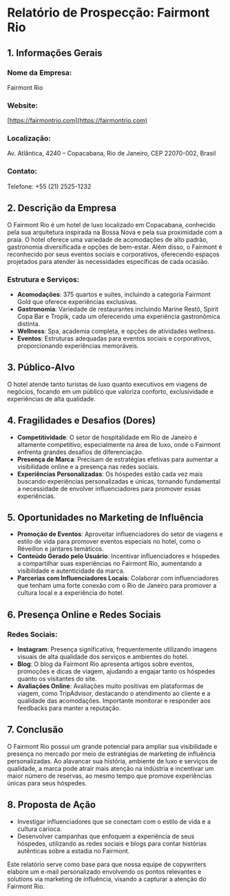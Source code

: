 # Relatório de Prospecção: Fairmont Rio

## 1. Informações Gerais
### Nome da Empresa:
Fairmont Rio

### Website:
[https://fairmontrio.com](https://fairmontrio.com)

### Localização:
Av. Atlântica, 4240 – Copacabana, Rio de Janeiro, CEP 22070-002, Brasil

### Contato:
Telefone: +55 (21) 2525-1232

## 2. Descrição da Empresa
O Fairmont Rio é um hotel de luxo localizado em Copacabana, conhecido pela sua arquitetura inspirada na Bossa Nova e pela sua proximidade com a praia. O hotel oferece uma variedade de acomodações de alto padrão, gastronomia diversificada e opções de bem-estar. Além disso, o Fairmont é reconhecido por seus eventos sociais e corporativos, oferecendo espaços projetados para atender às necessidades específicas de cada ocasião.

### Estrutura e Serviços:
- **Acomodações**: 375 quartos e suítes, incluindo a categoria Fairmont Gold que oferece experiências exclusivas.
- **Gastronomia**: Variedade de restaurantes incluindo Marine Restô, Spirit Copa Bar e Tropìk, cada um oferecendo uma experiência gastronômica distinta.
- **Wellness**: Spa, academia completa, e opções de atividades wellness.
- **Eventos**: Estruturas adequadas para eventos sociais e corporativos, proporcionando experiências memoráveis.

## 3. Público-Alvo
O hotel atende tanto turistas de luxo quanto executivos em viagens de negócios, focando em um público que valoriza conforto, exclusividade e experiências de alta qualidade.

## 4. Fragilidades e Desafios (Dores)
- **Competitividade**: O setor de hospitalidade em Rio de Janeiro é altamente competitivo, especialmente na área de luxo, onde o Fairmont enfrenta grandes desafios de diferenciação.
- **Presença de Marca**: Precisam de estratégias efetivas para aumentar a visibilidade online e a presença nas redes sociais.
- **Experiências Personalizadas**: Os hóspedes estão cada vez mais buscando experiências personalizadas e únicas, tornando fundamental a necessidade de envolver influenciadores para promover essas experiências.

## 5. Oportunidades no Marketing de Influência
- **Promoção de Eventos**: Aproveitar influenciadores do setor de viagens e estilo de vida para promover eventos especiais no hotel, como o Réveillon e jantares temáticos.
- **Conteúdo Gerado pelo Usuário**: Incentivar influenciadores e hóspedes a compartilhar suas experiências no Fairmont Rio, aumentando a visibilidade e autenticidade da marca.
- **Parcerias com Influenciadores Locais**: Colaborar com influenciadores que tenham uma forte conexão com o Rio de Janeiro para promover a cultura local e a experiência do hotel.

## 6. Presença Online e Redes Sociais
### Redes Sociais:
- **Instagram**: Presença significativa, frequentemente utilizando imagens visuais de alta qualidade dos serviços e ambientes do hotel.
- **Blog**: O blog da Fairmont Rio apresenta artigos sobre eventos, promoções e dicas de viagem, ajudando a engajar tanto os hóspedes quanto os visitantes do site.
- **Avaliações Online**: Avaliações muito positivas em plataformas de viagem, como TripAdvisor, destacando o atendimento ao cliente e a qualidade das acomodações. Importante monitorar e responder aos feedbacks para manter a reputação.

## 7. Conclusão
O Fairmont Rio possui um grande potencial para ampliar sua visibilidade e presença no mercado por meio de estratégias de marketing de influência personalizadas. Ao alavancar sua história, ambiente de luxo e serviços de qualidade, a marca pode atrair mais atenção na indústria e incentivar um maior número de reservas, ao mesmo tempo que promove experiências únicas para seus hóspedes.

## 8. Proposta de Ação
- Investigar influenciadores que se conectam com o estilo de vida e a cultura carioca.
- Desenvolver campanhas que enfoquem a experiência de seus hóspedes, utilizando as redes sociais e blogs para contar histórias autênticas sobre a estadia no Fairmont.

Este relatório serve como base para que nossa equipe de copywriters elabore um e-mail personalizado envolvendo os pontos relevantes e solutions via marketing de influência, visando a capturar a atenção do Fairmont Rio.
